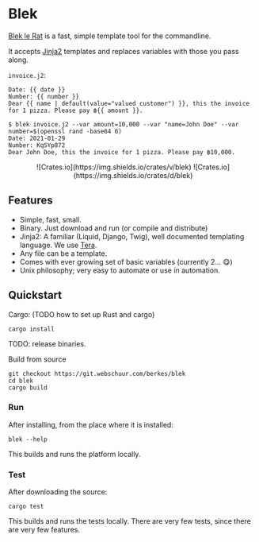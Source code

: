 # Blek

[Blek le Rat](https://nl.wikipedia.org/wiki/Blek_le_Rat) is a fast, simple template tool for the commandline.

It accepts [Jinja2](https://jinja.palletsprojects.com/en/2.11.x/)
templates and replaces variables with those you pass along.

`invoice.j2`:
```
Date: {{ date }}
Number: {{ number }}
Dear {{ name | default(value="valued customer") }}, this the invoice for 1 pizza. Please pay ฿{{ amount }}.
```

```
$ blek invoice.j2 --var amount=10,000 --var "name=John Doe" --var number=$(openssl rand -base64 6)
Date: 2021-01-29
Number: KqSYp872
Dear John Doe, this the invoice for 1 pizza. Please pay ฿10,000.
```

<p align="center">
![Crates.io](https://img.shields.io/crates/v/blek)
![Crates.io](https://img.shields.io/crates/d/blek)
</p>

## Features

* Simple, fast, small.
* Binary. Just download and run (or compile and distribute)
* Jinja2: A familiar (Liquid, Django, Twig), well documented templating language. We use
    [Tera](https://tera.netlify.app/docs/#macros).
* Any file can be a template.
* Comes with ever growing set of basic variables (currently 2... 😋)
* Unix philosophy; very easy to automate or use in automation.

## Quickstart

Cargo: (TODO how to set up Rust and cargo)

    cargo install

TODO: release binaries.

Build from source 

    git checkout https://git.webschuur.com/berkes/blek
    cd blek
    cargo build

### Run

After installing, from the place where it is installed:

    blek --help

This builds and runs the platform locally.

### Test

After downloading the source:

    cargo test

This builds and runs the tests locally. There are very few tests, since
there are very few features.
